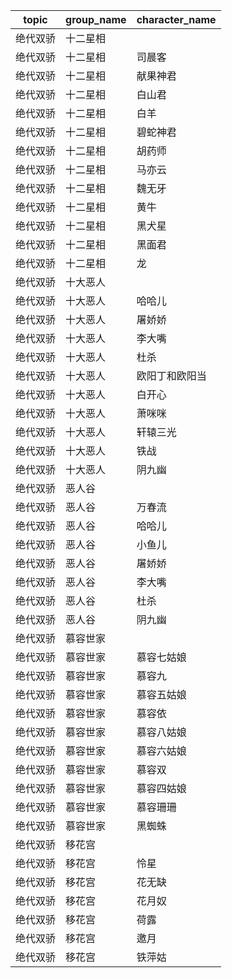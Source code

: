 | topic | group_name | character_name |
| ----- | ---------- | -------------- |
| 绝代双骄 | 十二星相 |  |
| 绝代双骄 | 十二星相 | 司晨客 |
| 绝代双骄 | 十二星相 | 献果神君 |
| 绝代双骄 | 十二星相 | 白山君 |
| 绝代双骄 | 十二星相 | 白羊 |
| 绝代双骄 | 十二星相 | 碧蛇神君 |
| 绝代双骄 | 十二星相 | 胡药师 |
| 绝代双骄 | 十二星相 | 马亦云 |
| 绝代双骄 | 十二星相 | 魏无牙 |
| 绝代双骄 | 十二星相 | 黄牛 |
| 绝代双骄 | 十二星相 | 黑犬星 |
| 绝代双骄 | 十二星相 | 黑面君 |
| 绝代双骄 | 十二星相 | 龙 |
| 绝代双骄 | 十大恶人 |  |
| 绝代双骄 | 十大恶人 | 哈哈儿 |
| 绝代双骄 | 十大恶人 | 屠娇娇 |
| 绝代双骄 | 十大恶人 | 李大嘴 |
| 绝代双骄 | 十大恶人 | 杜杀 |
| 绝代双骄 | 十大恶人 | 欧阳丁和欧阳当 |
| 绝代双骄 | 十大恶人 | 白开心 |
| 绝代双骄 | 十大恶人 | 萧咪咪 |
| 绝代双骄 | 十大恶人 | 轩辕三光 |
| 绝代双骄 | 十大恶人 | 铁战 |
| 绝代双骄 | 十大恶人 | 阴九幽 |
| 绝代双骄 | 恶人谷 |  |
| 绝代双骄 | 恶人谷 | 万春流 |
| 绝代双骄 | 恶人谷 | 哈哈儿 |
| 绝代双骄 | 恶人谷 | 小鱼儿 |
| 绝代双骄 | 恶人谷 | 屠娇娇 |
| 绝代双骄 | 恶人谷 | 李大嘴 |
| 绝代双骄 | 恶人谷 | 杜杀 |
| 绝代双骄 | 恶人谷 | 阴九幽 |
| 绝代双骄 | 慕容世家 |  |
| 绝代双骄 | 慕容世家 | 慕容七姑娘 |
| 绝代双骄 | 慕容世家 | 慕容九 |
| 绝代双骄 | 慕容世家 | 慕容五姑娘 |
| 绝代双骄 | 慕容世家 | 慕容依 |
| 绝代双骄 | 慕容世家 | 慕容八姑娘 |
| 绝代双骄 | 慕容世家 | 慕容六姑娘 |
| 绝代双骄 | 慕容世家 | 慕容双 |
| 绝代双骄 | 慕容世家 | 慕容四姑娘 |
| 绝代双骄 | 慕容世家 | 慕容珊珊 |
| 绝代双骄 | 慕容世家 | 黑蜘蛛 |
| 绝代双骄 | 移花宫 |  |
| 绝代双骄 | 移花宫 | 怜星 |
| 绝代双骄 | 移花宫 | 花无缺 |
| 绝代双骄 | 移花宫 | 花月奴 |
| 绝代双骄 | 移花宫 | 荷露 |
| 绝代双骄 | 移花宫 | 邀月 |
| 绝代双骄 | 移花宫 | 铁萍姑 |
